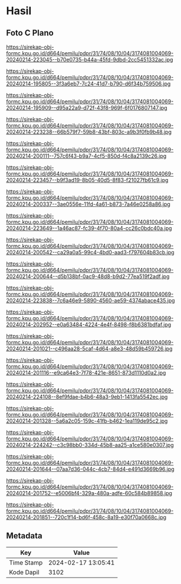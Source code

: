 # Hasil

## Foto C Plano

https://sirekap-obj-formc.kpu.go.id/d664/pemilu/pdpr/31/74/08/10/04/3174081004069-20240214-223045--b70e0735-b44a-45fd-9dbd-2cc5451332ac.jpg

https://sirekap-obj-formc.kpu.go.id/d664/pemilu/pdpr/31/74/08/10/04/3174081004069-20240214-195805--3f3a6eb7-7c24-41d7-b790-d6f34b759506.jpg

https://sirekap-obj-formc.kpu.go.id/d664/pemilu/pdpr/31/74/08/10/04/3174081004069-20240214-195909--d95a22a9-d72f-43f8-969f-6f0176807147.jpg

https://sirekap-obj-formc.kpu.go.id/d664/pemilu/pdpr/31/74/08/10/04/3174081004069-20240214-223238--66b579f7-59b8-43bf-803c-a9b3f0fb9b48.jpg

https://sirekap-obj-formc.kpu.go.id/d664/pemilu/pdpr/31/74/08/10/04/3174081004069-20240214-200111--757c6f43-b9a7-4cf5-850d-f4c8a2139c26.jpg

https://sirekap-obj-formc.kpu.go.id/d664/pemilu/pdpr/31/74/08/10/04/3174081004069-20240214-223457--b9f3ad19-8b05-40d5-8f83-f21027fb61c9.jpg

https://sirekap-obj-formc.kpu.go.id/d664/pemilu/pdpr/31/74/08/10/04/3174081004069-20240214-200337--3ae0556e-11fd-4a61-b873-7a46e0258a86.jpg

https://sirekap-obj-formc.kpu.go.id/d664/pemilu/pdpr/31/74/08/10/04/3174081004069-20240214-223649--1a46ac87-fc39-4f70-80a4-cc26c0bdc40a.jpg

https://sirekap-obj-formc.kpu.go.id/d664/pemilu/pdpr/31/74/08/10/04/3174081004069-20240214-200542--ca29a0a5-99c4-4bd0-aad3-f797604b83cb.jpg

https://sirekap-obj-formc.kpu.go.id/d664/pemilu/pdpr/31/74/08/10/04/3174081004069-20240214-200644--d5b138bf-0ac9-48d8-b9d2-77ea519f2adf.jpg

https://sirekap-obj-formc.kpu.go.id/d664/pemilu/pdpr/31/74/08/10/04/3174081004069-20240214-223838--7c6a46e9-5890-4560-ae59-4374abace435.jpg

https://sirekap-obj-formc.kpu.go.id/d664/pemilu/pdpr/31/74/08/10/04/3174081004069-20240214-202952--e0a63484-4224-4e4f-8498-f8b6381bdfaf.jpg

https://sirekap-obj-formc.kpu.go.id/d664/pemilu/pdpr/31/74/08/10/04/3174081004069-20240214-201021--c496aa28-5caf-4d64-a8e3-48d59b459726.jpg

https://sirekap-obj-formc.kpu.go.id/d664/pemilu/pdpr/31/74/08/10/04/3174081004069-20240214-201116--e9ca64e3-7f78-421e-8651-873d1110d0a2.jpg

https://sirekap-obj-formc.kpu.go.id/d664/pemilu/pdpr/31/74/08/10/04/3174081004069-20240214-224108--8ef9fdae-b4b6-48a3-9eb1-1413fa5542ec.jpg

https://sirekap-obj-formc.kpu.go.id/d664/pemilu/pdpr/31/74/08/10/04/3174081004069-20240214-201328--5a6a2c05-159c-41fb-b462-1ea119de95c2.jpg

https://sirekap-obj-formc.kpu.go.id/d664/pemilu/pdpr/31/74/08/10/04/3174081004069-20240214-224242--c3c98bb0-334d-45b8-aa25-a1ce580e0307.jpg

https://sirekap-obj-formc.kpu.go.id/d664/pemilu/pdpr/31/74/08/10/04/3174081004069-20240214-201644--07aa7d36-044c-4cb7-84d4-e491d3669b96.jpg

https://sirekap-obj-formc.kpu.go.id/d664/pemilu/pdpr/31/74/08/10/04/3174081004069-20240214-201752--e5006bf4-329a-480a-adfe-60c584b89858.jpg

https://sirekap-obj-formc.kpu.go.id/d664/pemilu/pdpr/31/74/08/10/04/3174081004069-20240214-201851--720c1f14-bd6f-458c-8a19-e30f70a0668c.jpg


## Metadata

| Key        | Value               |
| ---------- | ------------------- |
| Time Stamp | 2024-02-17 13:05:41 |
| Kode Dapil | 3102                |



